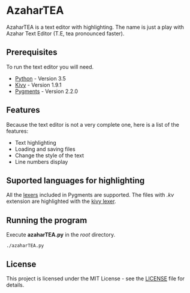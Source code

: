 # AzaharTEA

AzaharTEA is a text editor with highlighting. The name is just a play with Azahar Text Editor (T.E, tea pronounced faster).

## Prerequisites

To run the text editor you will need.

* [Python](https://www.python.org/) - Version 3.5
* [Kivy](https://kivy.org/#home) - Version 1.9.1
* [Pygments](http://pygments.org/) - Version 2.2.0

## Features

Because the text editor is not a very complete one, here is a list of the features:

- Text highlighting
- Loading and saving files
- Change the style of the text
- Line numbers display

## Suported languages for highlighting

All the [lexers](http://pygments.org/docs/lexers/) included in Pygments are supported.
The files with *.kv* extension are highlighted with the [kivy lexer](https://github.com/kivy/kivy/blob/master/kivy/extras/highlight.py).

## Running the program

Execute **azaharTEA.py** in the *root* directory.

```
./azaharTEA.py
```

## License

This project is licensed under the MIT License - see the [LICENSE](LICENSE) file for details.
